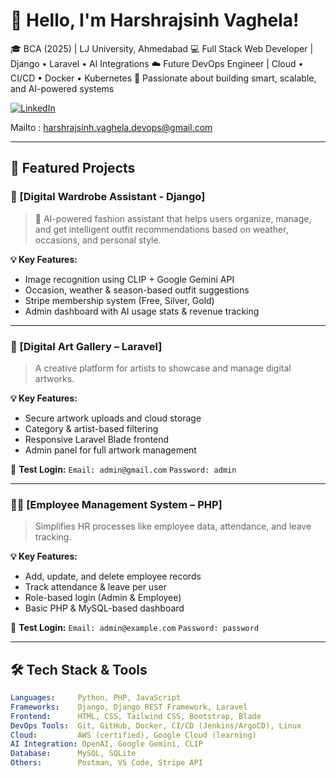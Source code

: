 # 👋 Hello, I'm Harshrajsinh Vaghela!

🎓 BCA (2025) | LJ University, Ahmedabad
💻 Full Stack Web Developer | Django • Laravel • AI Integrations
☁️ Future DevOps Engineer | Cloud • CI/CD • Docker • Kubernetes
📌 Passionate about building smart, scalable, and AI-powered systems

[![LinkedIn](https://img.shields.io/badge/LinkedIn-blue?logo=linkedin\&style=flat\&labelColor=blue)](https://www.linkedin.com/in/harshrajsinh-vaghela-a38bba300/)

Mailto : [harshrajsinh.vaghela.devops@gmail.com](mailto:harshrajsinh.vaghela.devops@gmail.com)

---

## 🚀 Featured Projects

### 🧠 \[Digital Wardrobe Assistant - Django]

> 🧥 AI-powered fashion assistant that helps users organize, manage, and get intelligent outfit recommendations based on weather, occasions, and personal style.

**💡 Key Features:**

* Image recognition using CLIP + Google Gemini API
* Occasion, weather & season-based outfit suggestions
* Stripe membership system (Free, Silver, Gold)
* Admin dashboard with AI usage stats & revenue tracking

---

### 🎨 \[Digital Art Gallery – Laravel]

> A creative platform for artists to showcase and manage digital artworks.

**💡 Key Features:**

* Secure artwork uploads and cloud storage
* Category & artist-based filtering
* Responsive Laravel Blade frontend
* Admin panel for full artwork management

🔐 **Test Login:**
`Email: admin@gmail.com`
`Password: admin`

---

### 👨‍💼 \[Employee Management System – PHP]

> Simplifies HR processes like employee data, attendance, and leave tracking.

**💡 Key Features:**

* Add, update, and delete employee records
* Track attendance & leave per user
* Role-based login (Admin & Employee)
* Basic PHP & MySQL-based dashboard

🔐 **Test Login:**
`Email: admin@example.com`
`Password: password`

---

## 🛠️ Tech Stack & Tools

```yaml
Languages:     Python, PHP, JavaScript
Frameworks:    Django, Django REST Framework, Laravel
Frontend:      HTML, CSS, Tailwind CSS, Bootstrap, Blade
DevOps Tools:  Git, GitHub, Docker, CI/CD (Jenkins/ArgoCD), Linux
Cloud:         AWS (certified), Google Cloud (learning)
AI Integration: OpenAI, Google Gemini, CLIP
Database:      MySQL, SQLite
Others:        Postman, VS Code, Stripe API 
```
